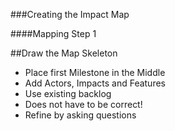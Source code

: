 ###Creating the Impact Map

####Mapping Step 1

##Draw the Map Skeleton

* Place first Milestone in the Middle
* Add Actors, Impacts and Features
* Use existing backlog
* Does not have to be correct!
* Refine by asking questions